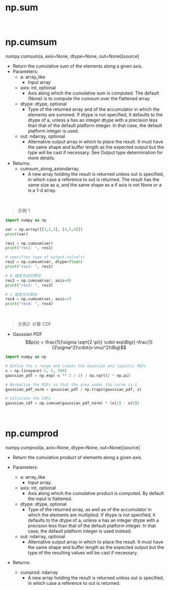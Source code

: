 &emsp;
# np.sum



&emsp;
# np.cumsum
numpy.cumsum(a, axis=None, dtype=None, out=None)[source]
- Return the cumulative sum of the elements along a given axis.
- Parameters:
    - a: array_like
      - Input array
    - axis: int, optional
        - Axis along which the cumulative sum is computed. The default (None) is to compute the cumsum over the flattened array.
    - dtype: dtype, optional
        - Type of the returned array and of the accumulator in which the elements are summed. If dtype is not specified, it defaults to the dtype of a, unless a has an integer dtype with a precision less than that of the default platform integer. In that case, the default platform integer is used.
    - out: ndarray, optional
        - Alternative output array in which to place the result. It must have the same shape and buffer length as the expected output but the type will be cast if necessary. See Output type determination for more details.
- Returns:
    - cumsum_along_axisndarray.
        - A new array holding the result is returned unless out is specified, in which case a reference to out is returned. The result has the same size as a, and the same shape as a if axis is not None or a is a 1-d array.

&emsp;
>示例 1
```py
import numpy as np

var = np.array([[1,2,3], [4,5,6]])
print(var)

res1 = np.cumsum(var)
print("res1: ", res1)

# specifies type of output value(s)
res2 = np.cumsum(var, dtype=float)     
print("res2: ", res2)

# 0 维度方向的累加
res3 = np.cumsum(var, axis=0)      
print("res3: ", res3)

# 1 维度方向累加
res4 = np.cumsum(var, axis=1)      
print("res4: ", res4)
```

&emsp;
>示例2: 计算 CDF
- Gaussian PDF
    $$p(x) = \frac{1}{\sigma \sqrt{2 \pi}} \cdot exp\Big({-\frac{1}{2\sigma^2}\cdot(x-\mu)^2}\Big)$$
```py
import numpy as np

# Define the x range and create the Gaussian and logistic PDFs
x = np.linspace(-5, 5, 500)
gaussian_pdf = np.exp(-x ** 2 / 2) / np.sqrt(2 * np.pi)

# Normalize the PDFs so that the area under the curve is 1
gaussian_pdf_norm = gaussian_pdf / np.trapz(gaussian_pdf, x)

# Calculate the CDFs
gaussian_cdf = np.cumsum(gaussian_pdf_norm) * (x[1] - x[0])
```

&emsp;
# np.cumprod
numpy.cumprod(a, axis=None, dtype=None, out=None)[source]
- Return the cumulative product of elements along a given axis.

- Parameters:
    - a: array_like
        - Input array.
    - axis: int, optional
        - Axis along which the cumulative product is computed. By default the input is flattened.
    - dtype: dtype, optional
        - Type of the returned array, as well as of the accumulator in which the elements are multiplied. If dtype is not specified, it defaults to the dtype of a, unless a has an integer dtype with a precision less than that of the default platform integer. In that case, the default platform integer is used instead.
    - out: ndarray, optional
        - Alternative output array in which to place the result. It must have the same shape and buffer length as the expected output but the type of the resulting values will be cast if necessary.
- Returns:
    - cumprod: ndarray
        - A new array holding the result is returned unless out is specified, in which case a reference to out is returned.


